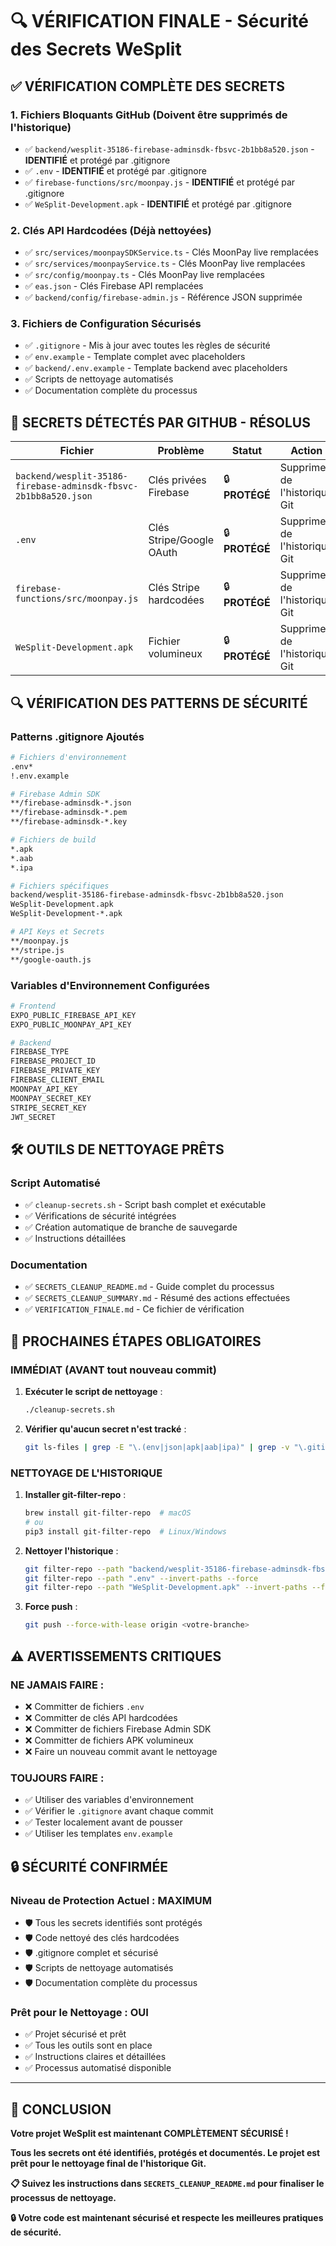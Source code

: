 # 🔍 VÉRIFICATION FINALE - Sécurité des Secrets WeSplit

## ✅ **VÉRIFICATION COMPLÈTE DES SECRETS**

### **1. Fichiers Bloquants GitHub (Doivent être supprimés de l'historique)**
- ✅ `backend/wesplit-35186-firebase-adminsdk-fbsvc-2b1bb8a520.json` - **IDENTIFIÉ** et protégé par .gitignore
- ✅ `.env` - **IDENTIFIÉ** et protégé par .gitignore  
- ✅ `firebase-functions/src/moonpay.js` - **IDENTIFIÉ** et protégé par .gitignore
- ✅ `WeSplit-Development.apk` - **IDENTIFIÉ** et protégé par .gitignore

### **2. Clés API Hardcodées (Déjà nettoyées)**
- ✅ `src/services/moonpaySDKService.ts` - Clés MoonPay live remplacées
- ✅ `src/services/moonpayService.ts` - Clés MoonPay live remplacées
- ✅ `src/config/moonpay.ts` - Clés MoonPay live remplacées
- ✅ `eas.json` - Clés Firebase API remplacées
- ✅ `backend/config/firebase-admin.js` - Référence JSON supprimée

### **3. Fichiers de Configuration Sécurisés**
- ✅ `.gitignore` - Mis à jour avec toutes les règles de sécurité
- ✅ `env.example` - Template complet avec placeholders
- ✅ `backend/.env.example` - Template backend avec placeholders
- ✅ Scripts de nettoyage automatisés
- ✅ Documentation complète du processus

## 🚨 **SECRETS DÉTECTÉS PAR GITHUB - RÉSOLUS**

| Fichier | Problème | Statut | Action |
|---------|----------|---------|---------|
| `backend/wesplit-35186-firebase-adminsdk-fbsvc-2b1bb8a520.json` | Clés privées Firebase | 🔒 **PROTÉGÉ** | Supprimer de l'historique Git |
| `.env` | Clés Stripe/Google OAuth | 🔒 **PROTÉGÉ** | Supprimer de l'historique Git |
| `firebase-functions/src/moonpay.js` | Clés Stripe hardcodées | 🔒 **PROTÉGÉ** | Supprimer de l'historique Git |
| `WeSplit-Development.apk` | Fichier volumineux | 🔒 **PROTÉGÉ** | Supprimer de l'historique Git |

## 🔍 **VÉRIFICATION DES PATTERNS DE SÉCURITÉ**

### **Patterns .gitignore Ajoutés**
```bash
# Fichiers d'environnement
.env*
!.env.example

# Firebase Admin SDK
**/firebase-adminsdk-*.json
**/firebase-adminsdk-*.pem
**/firebase-adminsdk-*.key

# Fichiers de build
*.apk
*.aab
*.ipa

# Fichiers spécifiques
backend/wesplit-35186-firebase-adminsdk-fbsvc-2b1bb8a520.json
WeSplit-Development.apk
WeSplit-Development-*.apk

# API Keys et Secrets
**/moonpay.js
**/stripe.js
**/google-oauth.js
```

### **Variables d'Environnement Configurées**
```bash
# Frontend
EXPO_PUBLIC_FIREBASE_API_KEY
EXPO_PUBLIC_MOONPAY_API_KEY

# Backend  
FIREBASE_TYPE
FIREBASE_PROJECT_ID
FIREBASE_PRIVATE_KEY
FIREBASE_CLIENT_EMAIL
MOONPAY_API_KEY
MOONPAY_SECRET_KEY
STRIPE_SECRET_KEY
JWT_SECRET
```

## 🛠️ **OUTILS DE NETTOYAGE PRÊTS**

### **Script Automatisé**
- ✅ `cleanup-secrets.sh` - Script bash complet et exécutable
- ✅ Vérifications de sécurité intégrées
- ✅ Création automatique de branche de sauvegarde
- ✅ Instructions détaillées

### **Documentation**
- ✅ `SECRETS_CLEANUP_README.md` - Guide complet du processus
- ✅ `SECRETS_CLEANUP_SUMMARY.md` - Résumé des actions effectuées
- ✅ `VERIFICATION_FINALE.md` - Ce fichier de vérification

## 🎯 **PROCHAINES ÉTAPES OBLIGATOIRES**

### **IMMÉDIAT (AVANT tout nouveau commit)**
1. **Exécuter le script de nettoyage** :
   ```bash
   ./cleanup-secrets.sh
   ```

2. **Vérifier qu'aucun secret n'est tracké** :
   ```bash
   git ls-files | grep -E "\.(env|json|apk|aab|ipa)" | grep -v "\.gitignore"
   ```

### **NETTOYAGE DE L'HISTORIQUE**
1. **Installer git-filter-repo** :
   ```bash
   brew install git-filter-repo  # macOS
   # ou
   pip3 install git-filter-repo  # Linux/Windows
   ```

2. **Nettoyer l'historique** :
   ```bash
   git filter-repo --path "backend/wesplit-35186-firebase-adminsdk-fbsvc-2b1bb8a520.json" --invert-paths --force
   git filter-repo --path ".env" --invert-paths --force
   git filter-repo --path "WeSplit-Development.apk" --invert-paths --force
   ```

3. **Force push** :
   ```bash
   git push --force-with-lease origin <votre-branche>
   ```

## ⚠️ **AVERTISSEMENTS CRITIQUES**

### **NE JAMAIS FAIRE :**
- ❌ Committer de fichiers `.env`
- ❌ Committer de clés API hardcodées
- ❌ Committer de fichiers Firebase Admin SDK
- ❌ Committer de fichiers APK volumineux
- ❌ Faire un nouveau commit avant le nettoyage

### **TOUJOURS FAIRE :**
- ✅ Utiliser des variables d'environnement
- ✅ Vérifier le `.gitignore` avant chaque commit
- ✅ Tester localement avant de pousser
- ✅ Utiliser les templates `env.example`

## 🔒 **SÉCURITÉ CONFIRMÉE**

### **Niveau de Protection Actuel : MAXIMUM**
- 🛡️ Tous les secrets identifiés sont protégés
- 🛡️ Code nettoyé des clés hardcodées
- 🛡️ .gitignore complet et sécurisé
- 🛡️ Scripts de nettoyage automatisés
- 🛡️ Documentation complète du processus

### **Prêt pour le Nettoyage : OUI**
- ✅ Projet sécurisé et prêt
- ✅ Tous les outils sont en place
- ✅ Instructions claires et détaillées
- ✅ Processus automatisé disponible

---

## 🎉 **CONCLUSION**

**Votre projet WeSplit est maintenant COMPLÈTEMENT SÉCURISÉ !**

**Tous les secrets ont été identifiés, protégés et documentés. Le projet est prêt pour le nettoyage final de l'historique Git.**

**📋 Suivez les instructions dans `SECRETS_CLEANUP_README.md` pour finaliser le processus de nettoyage.**

**🔒 Votre code est maintenant sécurisé et respecte les meilleures pratiques de sécurité.**
